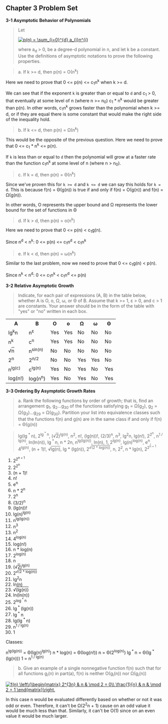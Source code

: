 ## Chapter 3 Problem Set

**3-1 Asymptotic Behavior of Polynomials**

> Let
>
> <a href="https://www.codecogs.com/eqnedit.php?latex=p(n)&space;=&space;\sum_{i=0}^{d}&space;a_{i}n^{i}" target="_blank"><img src="https://latex.codecogs.com/gif.latex?p(n)&space;=&space;\sum_{i=0}^{d}&space;a_{i}n^{i}" title="p(n) = \sum_{i=0}^{d} a_{i}n^{i}" /></a>
>
> where a<sub>d</sub> > 0, be a degree-d polynomial in n, and let k be a constant. Use the definitions of asymptotic notations to prove the following properties.

> a. If k >= d, then p(n) = &Omicron;(n<sup>k</sup>)

Here we need to prove that 0 <= p(n) <= c<sub>1</sub>n<sup>k</sup> when k >= d.

We can see that if the exponent `k` is greater than or equal to `d` and c<sub>1</sub> > 0, that eventually at some level of n (where n >= n<sub>0</sub>) c<sub>1</sub> * n<sup>k</sup> would be greater than p(n). In other words, c<sub>1</sub>n<sup>k</sup> grows faster than the polynomial when k >= d, or if they are equal there is some constant that would make the right side of the inequality hold.

> b. If k <= d, then p(n) = &Omega;(n<sup>k</sup>)

This would be the opposite of the previous question. Here we need to prove that 0 <= c<sub>1</sub> * n<sup>k</sup> <= p(n).

If `k` is less than or equal to `d` then the polynomial will grow at a faster rate than the function c<sub>1</sub>n<sup>k</sup> at some level of n (where n > n<sub>0</sub>).

> c. If k = d, then p(n) = &Theta;(n<sup>k</sup>)

Since we've proven this for `k >= d` and `k <= d` we can say this holds for `k = d`. This is because f(n) = &Theta;(g(n)) is true if and only if f(n) = &Omicron;(g(n)) and f(n) = &Omega;(g(n)).

In other words, &Omicron; represents the upper bound and &Omega; represents the lower bound for the set of functions in &Theta;

> d. If k > d, then p(n) = &omicron;(n<sup>k</sup>)

Here we need to prove that 0 <= p(n) < c<sub>1</sub>g(n).

Since n<sup>d</sup> < n<sup>k</sup>: 0 <= p(n) <= c<sub>1</sub>n<sup>d</sup> < c<sub>1</sub>n<sup>k</sup>

> e. If k < d, then p(n) = &omega;(n<sup>k</sup>)

Similar to the last problem, now we need to prove that 0 <= c<sub>1</sub>g(n) < p(n).

Since n<sup>k</sup> < n<sup>d</sup>: 0 <= c<sub>1</sub>n<sup>k</sup> < c<sub>1</sub>n<sup>d</sup> <= p(n)

**3-2 Relative Asymptotic Growth**

> Indicate, for each pair of expressions (A, B) in the table below, whether A is &Omicron;, &omicron;, &Omega;, &omega;, or &Theta; of B. Assume that k >= 1, &epsilon; > 0, and c > 1 are constants. Your answer should be in the form of the table with "yes" or "no" written in each box.

<table>
  <tr>
    <th>A</th>
    <th>B</th>
    <th>&Omicron;</th>
    <th>&omicron;</th>
    <th>&Omega;</th>
    <th>&omega;</th>
    <th>&Theta;</th>
  </tr>
  <tr>
    <td>lg<sup>k</sup>n</td>
    <td>n<sup>&epsilon;</sup></td>
    <td>Yes</td>
    <td>Yes</td>
    <td>No</td>
    <td>No</td>
    <td>No</td>
  </tr>
  <tr>
    <td>n<sup>k</sup></td>
    <td>c<sup>n</sup></td>
    <td>Yes</td>
    <td>Yes</td>
    <td>No</td>
    <td>No</td>
    <td>No</td>
  </tr>
  <tr>
    <td><span style="white-space: nowrap;">&radic;<span style="text-decoration:overline;">n</span></span></td>
    <td>n<sup>sin(n)</sup></td>
    <td>No</td>
    <td>No</td>
    <td>No</td>
    <td>No</td>
    <td>No</td>
  </tr>
  <tr>
    <td>2<sup>n</sup</td>
    <td>2<sup>n/2</sup></td>
    <td>No</td>
    <td>No</td>
    <td>Yes</td>
    <td>Yes</td>
    <td>No</td>
  </tr>
  <tr>
    <td>n<sup>lg(c)</sup></td>
    <td>c<sup>lg(n)</sup></td>
    <td>Yes</td>
    <td>No</td>
    <td>Yes</td>
    <td>No</td>
    <td>Yes</td>
  </tr>
  <tr>
    <td>log(n!)</td>
    <td>log(n<sup>n</sup>)</td>
    <td>Yes</td>
    <td>No</td>
    <td>Yes</td>
    <td>No</td>
    <td>Yes</td>
  </tr>
</table>

**3-3 Ordering By Asymptotic Growth Rates**

> a. Rank the following functions by order of growth; that is, find an arrangement g<sub>1</sub>, g<sub>2</sub>...g<sub>30</sub> of the functions satisfying g<sub>1</sub> = &Omega;(g<sub>2</sub>), g<sub>2</sub> = &Omega;(g<sub>3</sub>)...g<sub>29</sub> = &Omega;(g<sub>30</sub>). Partition your list into equivalence classes such that the functions f(n) and g(n) are in the same class if and only if f(n) = &Theta;(g(n))

> lg(lg<sup> * </sup>n), 2<sup>lg<sup> * </sup>n</sup>, (<span style="white-space: nowrap;">&radic;<span style="text-decoration:overline !important;">2</span></span>)<sup>lg(n)</sup>, n<sup>2</sup>, n!, (lg(n))!, (2/3)<sup>n</sup>, n<sup>3</sup>, lg<sup>2</sup>n, lg(n!), 2<sup>2<sup>n</sup></sup>, n<sup>1 / lg(n)</sup>, ln(ln(n)), lg<sup> * </sup>n, n * 2</sup>n</sup>, n<sup>lg(lg(n))</sup>, ln(n), 1, 2<sup>lg(n)</sup>, lg(n)<sup>log(n)</sup>, e<sup>n</sup>, 4<sup>lg(n)</sup>, (n + 1)!, <span style="white-space: nowrap;">&radic;<span style="text-decoration:overline !important;">lg(n)</span></span>, lg * (lg(n)), 2<sup><span style="white-space: nowrap;">&radic;<span style="text-decoration:overline !important;">(2 * log(n))</span></span></sup>, n, 2<sup>2</sup>, n * lg(n), 2<sup>2<sup>n + 1</sup></sup>

1. 2<sup>2<sup>n + 1</sup></sup>
2. 2<sup>2<sup>n</sup></sup>
3. (n + 1)!
4. n!
5. e<sup>n</sup>
6. n * 2<sup>n</sup>
7. 2<sup>n</sup>
8. (3/2)<sup>n</sup>
9. (lg(n))!
10. lg(n)<sup>lg(n)</sup>
11. n<sup>lg(lg(n))</sup>
12. n<sup>3</sup>
13. n<sup>2</sup>
14. 4<sup>log(n)</sup>
15. log(n!)
16. n * log(n)
17. 2<sup>log(n)</sup>
18. n
19. (<span style="white-space: nowrap;">&radic;<span style="text-decoration:overline !important;">2</span></span>)<sup>lg(n)</sup>
20. 2<sup><span style="white-space: nowrap;">&radic;<span style="text-decoration:overline !important;">(2 * log(n))</span></span></sup>
21. lg<sup>2</sup>n
22. ln(n)
23. <span style="white-space: nowrap;">&radic;<span style="text-decoration:overline !important;">(lg(n))</span></span>
24. ln(ln(n))
25. 2<sup>log<sup> * </sup>n</sup>
26. lg<sup> * </sup>(lg(n))
27. lg<sup> * </sup>n
28. lg(lg<sup> * </sup>n)
29. n<sup>1 / lg(n)</sup>
30. 1

Classes:

n<sup>lg(lg(n))</sup> = &Theta;(lg(n)<sup>lg(n)</sup>)
n * log(n) = &Theta;(log(n!))
n = &Theta;(2<sup>log(n)</sup>)
lg<sup> * </sup>n = &Theta;(lg<sup> * </sup>(lg(n)))
1 = n<sup>1 / lg(n)</sup>

> b. Give an example of a single nonnegative function f(n) such that for all functions g<sub>i</sub>(n) in part(a), f(n) is neither &Omicron;(g<sub>i</sub>(n)) nor &Omega;(g<sub>i</sub>(n))

<a href="https://www.codecogs.com/eqnedit.php?latex=f(n)&space;\left\{\begin{matrix}&space;2^{3n}&space;&&space;n&space;&&space;\mod&space;2&space;=&space;0\\&space;\frac{1}{n}&space;&&space;n&space;&&space;\mod&space;2&space;=&space;1&space;\end{matrix}\right." target="_blank"><img src="https://latex.codecogs.com/gif.latex?f(n)&space;\left\{\begin{matrix}&space;2^{3n}&space;&&space;n&space;&&space;\mod&space;2&space;=&space;0\\&space;\frac{1}{n}&space;&&space;n&space;&&space;\mod&space;2&space;=&space;1&space;\end{matrix}\right." title="f(n) \left\{\begin{matrix} 2^{3n} & n & \mod 2 = 0\\ \frac{1}{n} & n & \mod 2 = 1 \end{matrix}\right." /></a>

In this case n would be evaluated differently based on whether or not it was odd or even. Therefore, it can't be &Omega;(2<sup>2</sup>n + 1</sup></sup>) cause on an odd value it would be much less than that. Similarly, it can't be &Omicron;(1) since on an even value it would be much larger.
